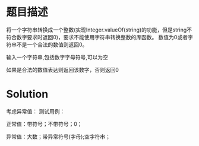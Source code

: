# 题目描述

将一个字符串转换成一个整数(实现Integer.valueOf(string)的功能，但是string不符合数字要求时返回0)，要求不能使用字符串转换整数的库函数。 数值为0或者字符串不是一个合法的数值则返回0。

输入一个字符串,包括数字字母符号,可以为空


如果是合法的数值表达则返回该数字，否则返回0


# Solution

考虑异常值：
测试用例：

正常值：带符号；不带符号；0；

异常值：大数；带异常符号(字母);空字符串；
